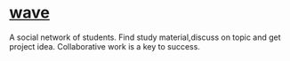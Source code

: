 # [wave](https://shahbaz17.github.io/wave)
A social network of students. Find study material,discuss on topic and get project idea. Collaborative work is a key to success.
